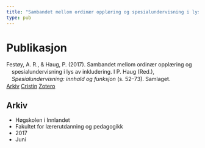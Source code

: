 ```yaml
---
title: "Sambandet mellom ordinær opplæring og spesialundervisning i lys av inkludering"
type: pub
---
```

<h1>Publikasjon</h1>
<article id="csl-bib-container-YPGQERWB" class="csl-bib-container">
  <div class="csl-bib-body" style="line-height: 1.35; padding-left: 1em; text-indent:-1em;">
  <div class="csl-entry">Fest&#xF8;y, A. R., &amp; Haug, P. (2017). Sambandet mellom ordin&#xE6;r oppl&#xE6;ring og spesialundervisning i lys av inkludering. I P. Haug (Red.), <i>Spesialundervisning: innhald og funksjon</i> (s. 52&#x2013;73). Samlaget.</div>
</div>
  <div class="csl-bib-buttons">
    <a href="#taxonomy-article-YPGQERWB" class="csl-bib-button">Arkiv</a>
    <a href="https://app.cristin.no/results/show.jsf?id=1477526" alt="Cristin URL" class="csl-bib-button">Cristin</a>
    <a href="http://zotero.org/groups/5022929/items/YPGQERWB" alt="Zotero URL" class="csl-bib-button">Zotero</a>
  </div>
  <div id="csl-bib-meta-container-YPGQERWB"></div>
</article>
<div id="csl-bib-meta-YPGQERWB" class="csl-bib-meta">
  <article id="taxonomy-article-YPGQERWB" class="taxonomy-article">
    <h1>Arkiv</h1>
    <ul>
      <li>Høgskolen i Innlandet</li>
      <li>Fakultet for lærerutdanning og pedagogikk</li>
      <li>2017</li>
      <li>Juni</li>
    </ul>
  </article>
</div>
